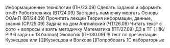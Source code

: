 Информационные технологии (ПН/23.09) Сделать задания и оформить отчёт 
Робототехника (ВТ/24.09) Заставить лампочку моргать 
Основы ООАиП (ВТ/24.09) Прочитать лекции
Теория информации, данные, знания (СР/25.09) Задача на дом
Английский (ЧТ/26.09) Читать текст с фото + вопросы и взять методичку
Математика (ПТ/27.09) ДЗ в ТГ ( !!!К/Р!!! 6 задач = 13 баллов)
Экология (ПН/30.09) !!! тест по презентации Кузнецова или [[]]Кузнецова и Волкова
[]Попробовать 1С лабораторные 
